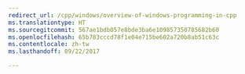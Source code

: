 ```yaml
---
redirect_url: /cpp/windows/overview-of-windows-programming-in-cpp
ms.translationtype: HT
ms.sourcegitcommit: 567ae1bdb057e8bde3ba6e109857350785682b60
ms.openlocfilehash: 65b783cccd78f1e04e715be602a720b8ab51c63c
ms.contentlocale: zh-tw
ms.lasthandoff: 09/22/2017

---
```

